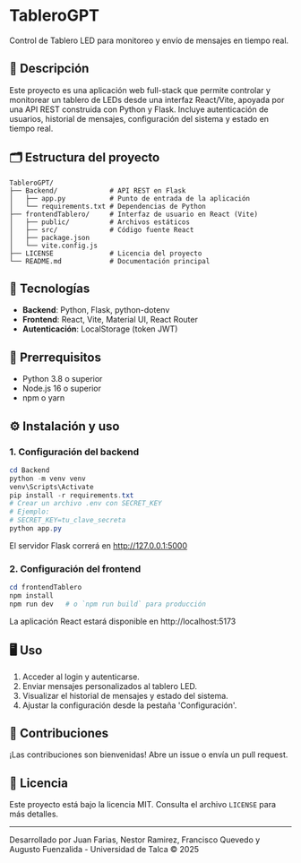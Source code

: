 # TableroGPT

Control de Tablero LED  para monitoreo y envío de mensajes en tiempo real.

## 📖 Descripción
Este proyecto es una aplicación web full-stack que permite controlar y monitorear un tablero de LEDs desde una interfaz React/Vite, apoyada por una API REST construida con Python y Flask. Incluye autenticación de usuarios, historial de mensajes, configuración del sistema y estado en tiempo real.

## 🗂 Estructura del proyecto

```
TableroGPT/
├── Backend/             # API REST en Flask
│   ├── app.py           # Punto de entrada de la aplicación
│   └── requirements.txt # Dependencias de Python
├── frontendTablero/     # Interfaz de usuario en React (Vite)
│   ├── public/          # Archivos estáticos
│   ├── src/             # Código fuente React
│   ├── package.json
│   └── vite.config.js
├── LICENSE              # Licencia del proyecto
└── README.md            # Documentación principal
```

## 🚀 Tecnologías
- **Backend**: Python, Flask, python-dotenv
- **Frontend**: React, Vite, Material UI, React Router
- **Autenticación**: LocalStorage (token JWT)

## 🔧 Prerrequisitos
- Python 3.8 o superior
- Node.js 16 o superior
- npm o yarn

## ⚙️ Instalación y uso

### 1. Configuración del backend
```powershell
cd Backend
python -m venv venv
venv\Scripts\Activate
pip install -r requirements.txt
# Crear un archivo .env con SECRET_KEY
# Ejemplo:
# SECRET_KEY=tu_clave_secreta
python app.py
```
El servidor Flask correrá en http://127.0.0.1:5000

### 2. Configuración del frontend
```powershell
cd frontendTablero
npm install
npm run dev   # o `npm run build` para producción
```
La aplicación React estará disponible en http://localhost:5173

## 🖥️ Uso
1. Acceder al login y autenticarse.
2. Enviar mensajes personalizados al tablero LED.
3. Visualizar el historial de mensajes y estado del sistema.
4. Ajustar la configuración desde la pestaña 'Configuración'.

## 🤝 Contribuciones
¡Las contribuciones son bienvenidas! Abre un issue o envía un pull request.

## 📄 Licencia
Este proyecto está bajo la licencia MIT. Consulta el archivo `LICENSE` para más detalles.

---

Desarrollado por Juan Farias, Nestor Ramirez, Francisco Quevedo y Augusto Fuenzalida - Universidad de Talca © 2025
